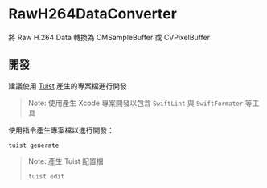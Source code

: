 # RawH264DataConverter

將 Raw H.264 Data 轉換為 CMSampleBuffer 或 CVPixelBuffer

## 開發

建議使用 [Tuist](http://192.168.1.95/documentation/home/tuist) 產生的專案檔進行開發

> Note: 使用產生 Xcode 專案開發以包含 `SwiftLint` 與 `SwiftFormater` 等工具

使用指令產生專案檔以進行開發：

```shell
tuist generate
```


> Note: 產生 Tuist 配置檔
>
> ```shell
> tuist edit
> ```

